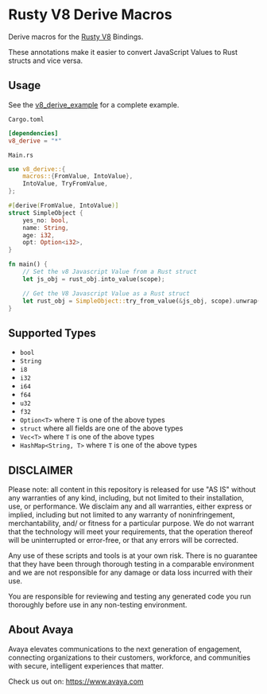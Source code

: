 # Rusty V8 Derive Macros

Derive macros for the [Rusty V8](https://github.com/denoland/rusty_v8) Bindings.

These annotations make it easier to convert JavaScript Values to Rust structs and vice versa.

## Usage

See the [v8_derive_example](https://github.com/mibes404/v8_derive/tree/main/v8_derive_sample) for a complete example.

`Cargo.toml`
```toml
[dependencies]
v8_derive = "*"
```

`Main.rs`
```rust
use v8_derive::{
    macros::{FromValue, IntoValue},
    IntoValue, TryFromValue,
};

#[derive(FromValue, IntoValue)]
struct SimpleObject {
    yes_no: bool,
    name: String,
    age: i32,
    opt: Option<i32>,
}

fn main() {
    // Set the v8 Javascript Value from a Rust struct
    let js_obj = rust_obj.into_value(scope);

    // Get the V8 Javascript Value as a Rust struct
    let rust_obj = SimpleObject::try_from_value(&js_obj, scope).unwrap();
}
```

## Supported Types

- `bool`
- `String`
- `i8`
- `i32`
- `i64`
- `f64`
- `u32`
- `f32`
- `Option<T>` where `T` is one of the above types
- `struct` where all fields are one of the above types
- `Vec<T>` where `T` is one of the above types
- `HashMap<String, T>` where `T` is one of the above types

## DISCLAIMER

Please note: all content in this repository is released for use "AS IS" without any warranties of any kind, including, but not limited to their installation, use, or performance. We disclaim any and all warranties, either express or implied, including but not limited to any warranty of noninfringement, merchantability, and/ or fitness for a particular purpose. We do not warrant that the technology will meet your requirements, that the operation thereof will be uninterrupted or error-free, or that any errors will be corrected.

Any use of these scripts and tools is at your own risk. There is no guarantee that they have been through thorough testing in a comparable environment and we are not responsible for any damage or data loss incurred with their use.

You are responsible for reviewing and testing any generated code you run thoroughly before use in any non-testing environment.

## About Avaya

Avaya elevates communications to the next generation of engagement, connecting organizations to their customers, workforce, and communities with secure, intelligent experiences that matter.

Check us out on: https://www.avaya.com